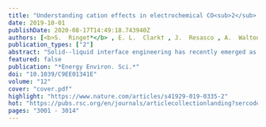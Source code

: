 ```yaml
---
title: "Understanding cation effects in electrochemical CO<sub>2</sub> reduction"
date: 2019-10-01
publishDate: 2020-08-17T14:49:18.743940Z
authors: [<b>S.  Ringe†*</b> , E. L.  Clark† , J.  Resasco , A.  Walton , B.  Seger , A. T.  Bell , K.  Chan* ]
publication_types: ["2"]
abstract: "Solid--liquid interface engineering has recently emerged as a promising technique to optimize the activity and product selectivity of the electrochemical reduction of CO2. In particular, the cation identity and the interfacial electric field have been shown to have a particularly significant impact on the activity of desired products. Using a combination of theoretical and experimental investigations, we show the cation size and its resultant impact on the interfacial electric field to be the critical factor behind the ion specificity of electrochemical CO2 reduction. We present a multi-scale modeling approach that combines size-modified Poisson--Boltzmann theory with ab initio simulations of field effects on critical reaction intermediates. The model shows an unprecedented quantitative agreement with experimental trends in cation effects on CO production on Ag, C2 production on Cu, CO vibrational signatures on Pt and Cu as well as Au(111) single crystal experimental double layer capacitances. The insights obtained represent quantitative evidence for the impact of cations on the interfacial electric field. Finally, we present design principles to increase the activity and selectivity of any field-sensitive electrochemical process based on the surface charging properties: the potential of zero charge, the ion size, and the double layer capacitance."
featured: false
publication: "*Energy Environ. Sci.*"
doi: "10.1039/C9EE01341E"
volume: "12"
cover: "cover.pdf"
highlight: "https://www.nature.com/articles/s41929-019-0335-2"
hot: "https://pubs.rsc.org/en/journals/articlecollectionlanding?sercode=ee&themeid=1dca7222-a040-4eb0-b7f0-ee178a50e3ad"
pages: "3001 - 3014"
---
```


